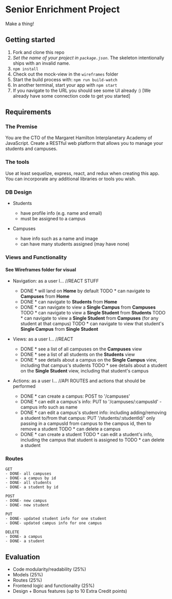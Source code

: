 # Senior Enrichment Project

Make a thing!

## Getting started

1. Fork and clone this repo
2. *Set the name of your project in `package.json`*. The skeleton intentionally ships with an invalid name.
3. `npm install`
4. Check out the mock-view in the `wireframes` folder
5. Start the build process with: `npm run build-watch`
6. In another terminal, start your app with `npm start`
7. If you navigate to the URL you should see some UI already :) [We already have some connection code to get you started]

## Requirements

### The Premise

You are the CTO of the Margaret Hamilton Interplanetary Academy of JavaScript. Create a RESTful web platform that allows you to manage your students and campuses.

### The tools

Use at least sequelize, express, react, and redux when creating this app. You can incorporate any additional libraries or tools you wish.

### DB Design

- Students
  * have profile info (e.g. name and email)
  * must be assigned to a campus

- Campuses
  * have info such as a name and image
  * can have many students assigned (may have none)

### Views and Functionality
#### See Wireframes folder for visual

- Navigation: as a user I...
//REACT STUFF
  - DONE * will land on **Home** by default
  TODO * can navigate to **Campuses** from **Home**
  - DONE * can navigate to **Students** from **Home**
  - DONE * can navigate to view a **Single Campus** from **Campuses**
  TODO * can navigate to view a **Single Student** from **Students**
  TODO * can navigate to view a **Single Student** from **Campuses** (for any student at that campus)
  TODO * can navigate to view that student's **Single Campus** from **Single Student**

- Views: as a user I...
//REACT
  - DONE * see a list of all campuses on the **Campuses** view
  - DONE * see a list of all students on the **Students** view
  - DONE * see details about a campus on the **Single Campus** view, including that campus's students
  TODO * see details about a student on the **Single Student** view, including that student's campus

- Actions: as a user I...
//API ROUTES and actions that should be performed
  - DONE * can create a campus: POST to '/campuses'
  - DONE * can edit a campus's info: PUT to '/campuses/:campusId' - campus info such as name
  - DONE * can edit a campus's student info: including adding/removing a student to/from that campus: PUT '/students/:studentId/' only passing in a campusId
      from campus to the campus id, then to remove a student
  TODO * can delete a campus
  - DONE * can create a student
  TODO * can edit a student's info, including the campus that student is assigned to
  TODO * can delete a student

### Routes

```
GET
- DONE- all campuses
- DONE- a campus by id
- DONE- all students
- DONE- a student by id
```

```
POST
- DONE- new campus
- DONE- new student
```

```
PUT
- DONE- updated student info for one student
- DONE- updated campus info for one campus
```

```
DELETE
- DONE- a campus
- DONE- a student
```

## Evaluation

- Code modularity/readability (25%)
- Models (25%)
- Routes (25%)
- Frontend logic and functionality (25%)
- Design + Bonus features (up to 10 Extra Credit points)

